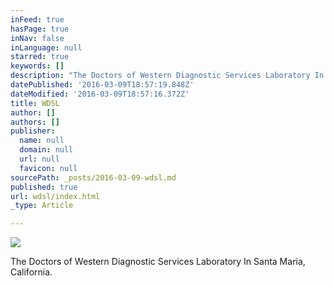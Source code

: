 ```yaml
---
inFeed: true
hasPage: true
inNav: false
inLanguage: null
starred: true
keywords: []
description: "The Doctors of Western Diagnostic Services Laboratory In Santa Maria, California.\_"
datePublished: '2016-03-09T18:57:19.848Z'
dateModified: '2016-03-09T18:57:16.372Z'
title: WDSL
author: []
authors: []
publisher:
  name: null
  domain: null
  url: null
  favicon: null
sourcePath: _posts/2016-03-09-wdsl.md
published: true
url: wdsl/index.html
_type: Article

---
```

![](https://the-grid-user-content.s3-us-west-2.amazonaws.com/0dc5bf40-6f93-448a-83d7-a8d5b08ddbe8.jpg)

The Doctors of Western Diagnostic Services Laboratory In Santa Maria, California.